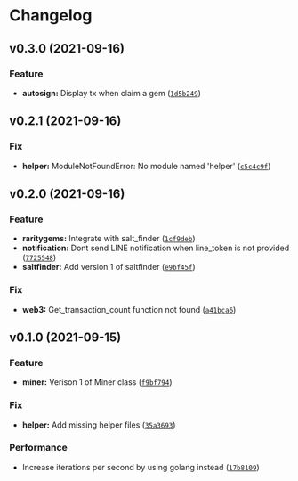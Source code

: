 # Changelog

<!--next-version-placeholder-->

## v0.3.0 (2021-09-16)
### Feature
* **autosign:** Display tx when claim a gem ([`1d5b249`](https://github.com/jojoee/raritygems/commit/1d5b24901bfab3c7142ed483abe90fe3ccd2ea4e))

## v0.2.1 (2021-09-16)
### Fix
* **helper:** ModuleNotFoundError: No module named 'helper' ([`c5c4c9f`](https://github.com/jojoee/raritygems/commit/c5c4c9f89608bd8dd26d2da127518a3944d93638))

## v0.2.0 (2021-09-16)
### Feature
* **raritygems:** Integrate with salt_finder ([`1cf9deb`](https://github.com/jojoee/raritygems/commit/1cf9deb5f6ddf507d099365505b82381ef3a220b))
* **notification:** Dont send LINE notification when line_token is not provided ([`7725548`](https://github.com/jojoee/raritygems/commit/7725548e4440fc5dd8a97e0ca68a2e8c7dd09597))
* **saltfinder:** Add version 1 of saltfinder ([`e9bf45f`](https://github.com/jojoee/raritygems/commit/e9bf45fd607052a3c16e1b428868063a2260acd8))

### Fix
* **web3:** Get_transaction_count function not found ([`a41bca6`](https://github.com/jojoee/raritygems/commit/a41bca6999c5cafabbe3016385370425aeea562e))

## v0.1.0 (2021-09-15)
### Feature
* **miner:** Verison 1 of Miner class ([`f9bf794`](https://github.com/jojoee/raritygems/commit/f9bf794c3b2b71c810fe96e046bbd0d26f1a8975))

### Fix
* **helper:** Add missing helper files ([`35a3693`](https://github.com/jojoee/raritygems/commit/35a3693dbb96d74f8cad9b0ea3e59c9712d3a9a1))

### Performance
* Increase iterations per second by using golang instead ([`17b8109`](https://github.com/jojoee/raritygems/commit/17b8109dfb5c0a0f259d9168869db97ac6440bc3))
